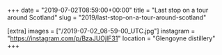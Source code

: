 +++
date = "2019-07-02T08:59:00+00:00"
title = "Last stop on a tour around Scotland"
slug = "2019/last-stop-on-a-tour-around-scotland"

[extra]
images = ["/2019-07-02_08-59-00_UTC.jpg"]
instagram = "https://instagram.com/p/BzaJUOjlF31"
location = "Glengoyne distillery"
+++

